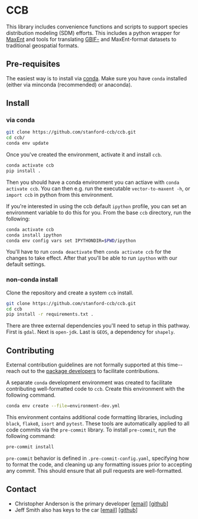 # CCB

This library includes convenience functions and scripts to support species distribution modeling (SDM) efforts. This includes a python wrapper for [MaxEnt][home-maxent] and tools for translating [GBIF-][home-gbif] and MaxEnt-format datasets to traditional geospatial formats. 

## Pre-requisites

The easiest way is to install via [conda][home-conda]. Make sure you have `conda` installed (either via minconda (recommended) or anaconda).

## Install

### via conda

```bash
git clone https://github.com/stanford-ccb/ccb.git
cd ccb/
conda env update
```

Once you've created the environment, activate it and install `ccb`.

```bash
conda activate ccb
pip install .
```

Then you should have a conda environment you can actiave with `conda activate ccb`. You can then e.g. run the executable `vector-to-maxent -h`, or `import ccb` in python from this environment.

If you're interested in using the ccb default `ipython` profile, you can set an environment variable to do this for you. From the base `ccb` directory, run the following:

```bash
conda activate ccb
conda install ipython
conda env config vars set IPYTHONDIR=$PWD/ipython
```

You'll have to run `conda deactivate` then `conda activate ccb` for the changes to take effect. After that you'll be able to run `ipython` with our default settings.

### non-conda install

Clone the repository and create a system `ccb` install.

```bash
git clone https://github.com/stanford-ccb/ccb.git
cd ccb
pip install -r requirements.txt .
```

There are three external dependencies you'll need to setup in this pathway. First is `gdal`. Next is `open-jdk`. Last is `GEOS`, a dependency for `shapely`.

## Contributing

External contribution guidelines are not formally supported at this time--reach out to the [package developers](#contact) to facilitate contributions.

A separate `conda` development environment was created to facilitate contributing well-formatted code to `ccb`. Create this environment with the following command.

```bash
conda env create --file=environment-dev.yml
```

This environment contains additional code formatting libraries, including `black`, `flake8`, `isort` and `pytest`. These tools are automatically applied to all code commits via the `pre-commit` library. To install `pre-commit`, run the following command:

```bash
pre-commit install
```

`pre-commit` behavior is defined in `.pre-commit-config.yaml`, specifying how to format the code, and cleaning up any formatting issues prior to accepting any commit. This should ensure that all pull requests are well-formatted.

## Contact

* Christopher Anderson is the primary developer [[email][email-cba]] [[github][github-cba]]
* Jeff Smith also has keys to the car [[email][email-jrs]] [[github][github-jrs]]


[email-cba]: mailto:cbanders@stanford.edu
[email-jrs]: mailto:jrsmith7@stanford.edu
[github-cba]: https://github.com/earth-chris
[github-jrs]: https://github.com/jeffreysmith-jrs
[home-conda]: https://docs.conda.io/
[home-gbif]: https://gbif.org
[home-maxent]: https://biodiversityinformatics.amnh.org/open_source/maxent/
